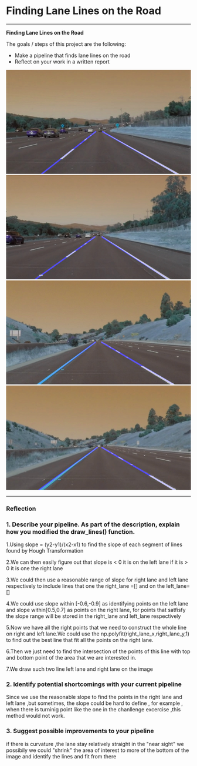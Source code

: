 # **Finding Lane Lines on the Road** 

---

**Finding Lane Lines on the Road**

The goals / steps of this project are the following:
* Make a pipeline that finds lane lines on the road
* Reflect on your work in a written report

![alt text](/solidWhiteCurve_find.jpg)
![alt text](/solidWhiteRight_find.jpg)
![alt text](/solidYellowCurve2_find.jpg)
![alt text](/whiteCarLaneSwitch_find.jpg)


---

### Reflection

### 1. Describe your pipeline. As part of the description, explain how you modified the draw_lines() function.

1.Using slope = (y2-y1)/(x2-x1) to find the slope of each segment of lines found by Hough Transformation

2.We can then easily figure out that slope is < 0 it is on the left lane if it is > 0 it is one the right lane

3.We could then use a reasonable range of slope for right lane and left lane respectively to include lines that one the right_lane =\[]  and on the left_lane= \[]

4.We could use slope within \[-0.6,-0.9] as identifying points on the left lane and slope within\[0.5,0.7] as points on the right lane, for points that satfisfy the slope range will be stored in the right_lane and left_lane respectively

5.Now we have all the right points that we need to construct the whole line on right and left lane.We could use the np.polyfit(right_lane_x,right_lane_y,1) to find out the best line that fit all the points on the right lane.

6.Then we just need to find the intersection of the points of this line with top and bottom point of the area that we are interested in.

7.We draw such two line left lane and right lane on the image




### 2. Identify potential shortcomings with your current pipeline

Since we use the reasonable slope to find the points in the right lane and left lane ,but sometimes, the slope could be hard to define , for example , when there is turninig point like the one in the chanllenge excercise ,this method would not work.


### 3. Suggest possible improvements to your pipeline
if there is curvature ,the lane stay relatively straight in the "near sight" we possibily we could "shrink" the area of interest to more of the bottom of the image and identify the lines and fit from there


